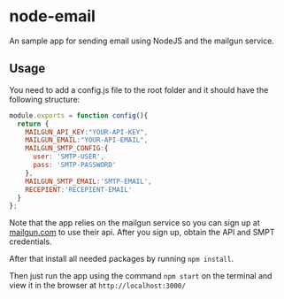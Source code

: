 # node-email
An sample app for sending email using NodeJS and the mailgun service.

## Usage
You need to add a config.js file to the root folder and it should have the following structure:

```javascript
module.exports = function config(){
  return {
    MAILGUN_API_KEY:"YOUR-API-KEY",
    MAILGUN_EMAIL:"YOUR-API-EMAIL",
    MAILGUN_SMTP_CONFIG:{
      user: 'SMTP-USER',
      pass: 'SMTP-PASSWORD'
    },
    MAILGUN_SMTP_EMAIL:'SMTP-EMAIL',
    RECEPIENT:'RECEPIENT-EMAIL'
  }
};
```
Note that the app relies on the mailgun service so you can sign up at [mailgun.com](http://www.mailgun.com) to use their api. After you sign up, obtain the API and SMPT credentials.

After that install all needed packages by running ``` npm install ```.

Then just run the app using the command ``` npm start ``` on the terminal and view it in the browser at ``` http://localhost:3000/ ```
